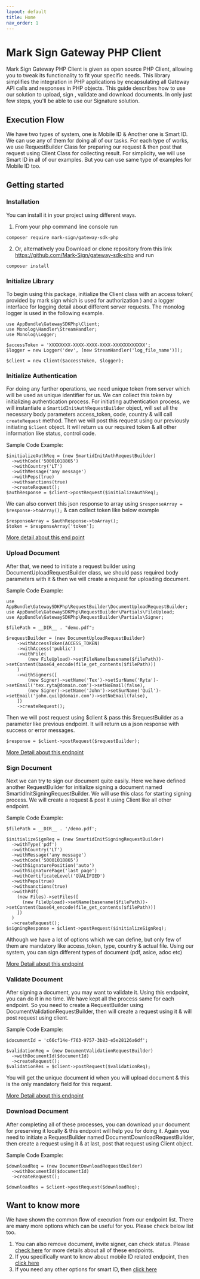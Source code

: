 ```yaml
---
layout: default
title: Home
nav_order: 1
---
```


# Mark Sign Gateway PHP Client

Mark Sign Gateway PHP Client is given as open source PHP Client, allowing you to tweak its functionality to fit your specific needs. 
This library simplifies the integration in PHP applications by encapsulating all Gateway API calls and responses in PHP objects. 
This guide describes how to use our solution to upload, sign , validate and download documents. In only just few steps, you'll be able to use our Signature solution. 

## Execution Flow
We have two types of system, one is Mobile ID & Another one is Smart ID.
We can use any of them for doing all of our tasks.
For each type of works, we use RequestBuilder Class for preparing our request
& then post that request using Client Class for collecting result. For simplicity, we will use Smart ID in all of our examples.
But you can use same type of examples for Mobile ID too.

## Getting started

### Installation
You can install it in your project using different ways.
1. From your php command line console run 
```
composer require mark-sign/gateway-sdk-php
```
2. Or, alternatively you Download or clone repository 
from this link https://github.com/Mark-Sign/gateway-sdk-php and run 
```
composer install
```

### Initialize Library
To begin using this package, initialize the Client class with an access token( provided by mark sign which is used for authorization ) 
and a logger interface for logging detail about different server requests. The monolog logger is used in the following example.

```
use AppBundle\GatewaySDKPhp\Client;
use Monolog\Handler\StreamHandler;
use Monolog\Logger;

$accessToken = 'XXXXXXXX-XXXX-XXXX-XXXX-XXXXXXXXXXXX';
$logger = new Logger('dev', [new StreamHandler('log_file_name')]);

$client = new Client($accessToken, $logger);
```

### Initialize Authentication
For doing any further operations, we need unique token from server which will be used as unique identifier for us.
We can collect this token by initializing authentication process. 
For initiating authentication process, we will instantiate a `SmartidInitAuthRequestBuilder` object, will set all the necessary body parameters access_token, code, country & will call `createRequest` method.
Then we will post this request using our previously initiating `$client` object. It will return us our required token & all other information like status, control code.

Sample Code Example: 
```
$initializeAuthReq = (new SmartidInitAuthRequestBuilder)
  ->withCode('50001018865')
  ->withCountry('LT')
  ->withMessage('any message')
  ->withPeps(true)
  ->withsanctions(true)
  ->createRequest();
$authResponse = $client->postRequest($initializeAuthReq);
```

We can also convert this json response to array using `$responseArray = $response->toArray();` 
& can collect token like below example

```
$responseArray = $authResponse->toArray();
$token = $responseArray['token'];
```

[More detail about this end point](https://mark-sign.github.io/documentation/api-references/smartId/apiSmartidInitAuth.html)

### Upload Document
After that, we need to initiate a request builder using DocumentUploadRequestBuilder class, 
we should pass required body parameters with it & then we will create a request for uploading document.

Sample Code Example:
```
use AppBundle\GatewaySDKPhp\RequestBuilder\DocumentUploadRequestBuilder;
use AppBundle\GatewaySDKPhp\RequestBuilder\Partials\FileUpload;
use AppBundle\GatewaySDKPhp\RequestBuilder\Partials\Signer;

$filePath = __DIR__ . "demo.pdf";

$requestBuilder = (new DocumentUploadRequestBuilder)
    ->withAccessToken(ACCESS_TOKEN)
    ->withAccess('public')
    ->withFile(
        (new FileUpload)->setFileName(basename($filePath))->setContent(base64_encode(file_get_contents($filePath)))
    )
    ->withSigners([
        (new Signer)->setName('Tex')->setSurName('Ryta')->setEmail('tex.ryta@domain.com')->setNoEmail(false),
        (new Signer)->setName('John')->setSurName('Quil')->setEmail('john.quil@domain.com')->setNoEmail(false),
    ])
    ->createRequest();
```

Then we will post request using $client & pass this $requestBuilder as a parameter like previous endpoint. 
It will return us a json response with success or error messages.

```
$response = $client->postRequest($requestBuilder);
```
[More Detail about this endpoint](https://mark-sign.github.io/documentation/api-references/document/apiDocumentUpload.html)

### Sign Document
Next we can try to sign our document quite easily. Here we have defined another RequestBuilder 
for initialize signing a document named SmartidInitSigningRequestBuilder. 
We will use this class for starting signing process. We will create a request & post it using Client like all other endpoint.

Sample Code Example:
```
$filePath = __DIR__ . '/demo.pdf';

$initializeSignReq = (new SmartidInitSigningRequestBuilder)
  ->withType('pdf')
  ->withCountry('LT')
  ->withMessage('any message')
  ->withCode('50001018865')
  ->withSignaturePosition('auto')
  ->withSignaturePage('last_page')
  ->withCertificateLevel('QUALIFIED')
  ->withPeps(true)
  ->withsanctions(true)
  ->withPdf(
    (new Files)->setFiles([
      (new FileUpload)->setName(basename($filePath))->setContent(base64_encode(file_get_contents($filePath)))
    ])
  )
  ->createRequest();
$signingResponse = $client->postRequest($initializeSignReq);
```

Although we have a lot of options which we can define, but only few of them are mandatory like
access_token, type, country & actual file. 
Using our system, you can sign different types of document (pdf, asice, adoc etc)

[More Detail about this endpoint](https://mark-sign.github.io/documentation/api-references/smartId/apiSmartidInitSigning.html)

### Validate Document
After signing a document, you may want to validate it. Using this endpoint, you can do it in no time. We have kept all the process same for each endpoint. 
So you need to create a RequestBuilder using DocumentValidationRequestBuilder, then will create a request using it & will post request using client.

Sample Code Example:
```
$documentId = 'c66cf14e-f763-9757-3b83-e5e28126a6df';

$validationReq = (new DocumentValidationRequestBuilder)
  ->withDocumentId($documentId)
  ->createRequest();
$validationRes = $client->postRequest($validationReq);
```
You will get the unique document id when you will upload document & this is the only mandatory field for this request.

[More Detail about this endpoint](https://mark-sign.github.io/documentation/api-references/document/apiDocumentValidation.html)

### Download Document
After completing all of these processes, you can download your document for preserving it locally & this endpoint will help you for doing it.
Again you need to initiate a RequestBuilder named DocumentDownloadRequestBuilder, then create a request using it 
& at last, post that request using Client object. 

Sample Code Example:
```
$downloadReq = (new DocumentDownloadRequestBuilder)
  ->withDocumentId($documentId)
  ->createRequest();
  
$downloadRes = $client->postRequest($downloadReq);
```

## Want to know more
We have shown the common flow of execution from our endpoint list. There are many more options which can be useful for you. Please check below list too.
1. You can also remove document, invite signer, can check status. 
Please [check here](https://mark-sign.github.io/documentation/api-references/document/) for more details about all of these endpoints.
2. If you specifically want to know about mobile ID related endpoint, then [click here](https://mark-sign.github.io/documentation/api-references/mobileId/)
3. If you need any other options for smart ID, then [click here](https://mark-sign.github.io/documentation/api-references/smartId/)








